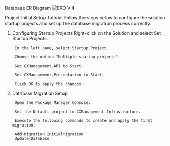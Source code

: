 Database ER Diagram 
![ERD V 4](https://github.com/user-attachments/assets/924960eb-e3c8-46fc-8547-9a6a223430ad)

Project Initial Setup Tutorial
Follow the steps below to configure the solution startup projects and set up the database migration process correctly.

1. Configuring Startup Projects
Right-click on the Solution and select Set Startup Projects.

        In the left pane, select Startup Project.
        
        Choose the option "Multiple startup projects".
        
        Set CXManagement.API to Start.
        
        Set CXManagement.Presentation to Start.
        
        Click OK to apply the changes.

2. Database Migration Setup

        Open the Package Manager Console.
        
        Set the Default project to CXManagement.Infrastructure.
        
        Execute the following commands to create and apply the first migration:

        Add-Migration InitialMigration
        Update-Database
